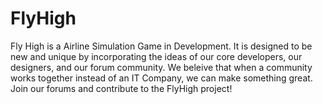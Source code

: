 FlyHigh
========

Fly High is a Airline Simulation Game in Development.  It is designed to be new and unique by incorporating the ideas of our core developers, our designers, and our forum community.  We beleive that when a community works together instead of an IT Company, we can make something great.  Join our forums and contribute to the FlyHigh project!
